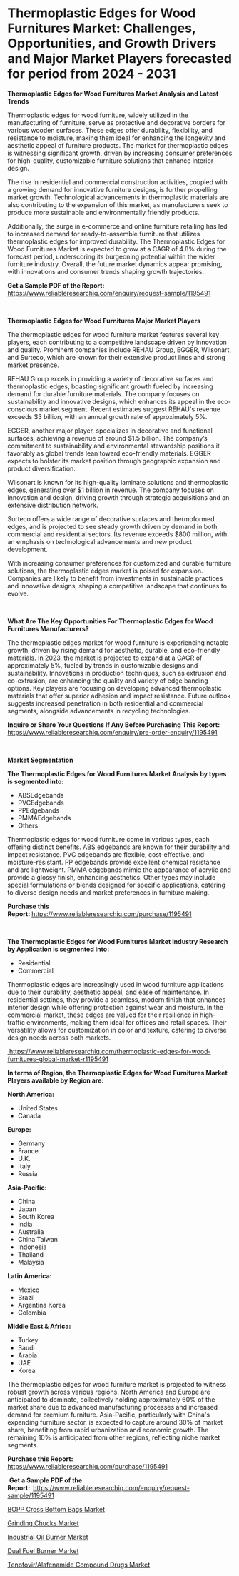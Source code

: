 <p><h1>Thermoplastic Edges for Wood Furnitures Market: Challenges, Opportunities, and Growth Drivers and Major Market Players forecasted for period from 2024 - 2031</h1></p><p><strong>Thermoplastic Edges for Wood Furnitures Market Analysis and Latest Trends</strong></p>
<p><p>Thermoplastic edges for wood furniture, widely utilized in the manufacturing of furniture, serve as protective and decorative borders for various wooden surfaces. These edges offer durability, flexibility, and resistance to moisture, making them ideal for enhancing the longevity and aesthetic appeal of furniture products. The market for thermoplastic edges is witnessing significant growth, driven by increasing consumer preferences for high-quality, customizable furniture solutions that enhance interior design.</p><p>The rise in residential and commercial construction activities, coupled with a growing demand for innovative furniture designs, is further propelling market growth. Technological advancements in thermoplastic materials are also contributing to the expansion of this market, as manufacturers seek to produce more sustainable and environmentally friendly products. </p><p>Additionally, the surge in e-commerce and online furniture retailing has led to increased demand for ready-to-assemble furniture that utilizes thermoplastic edges for improved durability. The Thermoplastic Edges for Wood Furnitures Market is expected to grow at a CAGR of 4.8% during the forecast period, underscoring its burgeoning potential within the wider furniture industry. Overall, the future market dynamics appear promising, with innovations and consumer trends shaping growth trajectories.</p></p>
<p><strong>Get a Sample PDF of the Report:&nbsp;</strong> <a href="https://www.reliableresearchiq.com/enquiry/request-sample/1195491?utm_campaign=1257&utm_medium=2&utm_source=Github&utm_content=ia&utm_term=18102024&utm_id=thermoplastic-edges-for-wood-furnitures">https://www.reliableresearchiq.com/enquiry/request-sample/1195491</a></p>
<p>&nbsp;</p>
<p><strong>Thermoplastic Edges for Wood Furnitures Major Market Players</strong></p>
<p><p>The thermoplastic edges for wood furniture market features several key players, each contributing to a competitive landscape driven by innovation and quality. Prominent companies include REHAU Group, EGGER, Wilsonart, and Surteco, which are known for their extensive product lines and strong market presence.</p><p>REHAU Group excels in providing a variety of decorative surfaces and thermoplastic edges, boasting significant growth fueled by increasing demand for durable furniture materials. The company focuses on sustainability and innovative designs, which enhances its appeal in the eco-conscious market segment. Recent estimates suggest REHAU's revenue exceeds $3 billion, with an annual growth rate of approximately 5%.</p><p>EGGER, another major player, specializes in decorative and functional surfaces, achieving a revenue of around $1.5 billion. The company’s commitment to sustainability and environmental stewardship positions it favorably as global trends lean toward eco-friendly materials. EGGER expects to bolster its market position through geographic expansion and product diversification.</p><p>Wilsonart is known for its high-quality laminate solutions and thermoplastic edges, generating over $1 billion in revenue. The company focuses on innovation and design, driving growth through strategic acquisitions and an extensive distribution network.</p><p>Surteco offers a wide range of decorative surfaces and thermoformed edges, and is projected to see steady growth driven by demand in both commercial and residential sectors. Its revenue exceeds $800 million, with an emphasis on technological advancements and new product development.</p><p>With increasing consumer preferences for customized and durable furniture solutions, the thermoplastic edges market is poised for expansion. Companies are likely to benefit from investments in sustainable practices and innovative designs, shaping a competitive landscape that continues to evolve.</p></p>
<p>&nbsp;</p>
<p><strong>What Are The Key Opportunities For Thermoplastic Edges for Wood Furnitures Manufacturers?</strong></p>
<p><p>The thermoplastic edges market for wood furniture is experiencing notable growth, driven by rising demand for aesthetic, durable, and eco-friendly materials. In 2023, the market is projected to expand at a CAGR of approximately 5%, fueled by trends in customizable designs and sustainability. Innovations in production techniques, such as extrusion and co-extrusion, are enhancing the quality and variety of edge banding options. Key players are focusing on developing advanced thermoplastic materials that offer superior adhesion and impact resistance. Future outlook suggests increased penetration in both residential and commercial segments, alongside advancements in recycling technologies.</p></p>
<p><strong>Inquire or Share Your Questions If Any Before Purchasing This Report:</strong> <a href="https://www.reliableresearchiq.com/enquiry/pre-order-enquiry/1195491?utm_campaign=1257&utm_medium=2&utm_source=Github&utm_content=ia&utm_term=18102024&utm_id=thermoplastic-edges-for-wood-furnitures">https://www.reliableresearchiq.com/enquiry/pre-order-enquiry/1195491</a></p>
<p>&nbsp;</p>
<p><strong>Market Segmentation</strong></p>
<p><strong>The Thermoplastic Edges for Wood Furnitures Market Analysis by types is segmented into:</strong></p>
<p><ul><li>ABSEdgebands</li><li>PVCEdgebands</li><li>PPEdgebands</li><li>PMMAEdgebands</li><li>Others</li></ul></p>
<p><p>Thermoplastic edges for wood furniture come in various types, each offering distinct benefits. ABS edgebands are known for their durability and impact resistance. PVC edgebands are flexible, cost-effective, and moisture-resistant. PP edgebands provide excellent chemical resistance and are lightweight. PMMA edgebands mimic the appearance of acrylic and provide a glossy finish, enhancing aesthetics. Other types may include special formulations or blends designed for specific applications, catering to diverse design needs and market preferences in furniture making.</p></p>
<p><strong>Purchase this Report:&nbsp;</strong><a href="https://www.reliableresearchiq.com/purchase/1195491?utm_campaign=1257&utm_medium=2&utm_source=Github&utm_content=ia&utm_term=18102024&utm_id=thermoplastic-edges-for-wood-furnitures">https://www.reliableresearchiq.com/purchase/1195491</a></p>
<p>&nbsp;</p>
<p><strong>The Thermoplastic Edges for Wood Furnitures Market Industry Research by Application is segmented into:</strong></p>
<p><ul><li>Residential</li><li>Commercial</li></ul></p>
<p><p>Thermoplastic edges are increasingly used in wood furniture applications due to their durability, aesthetic appeal, and ease of maintenance. In residential settings, they provide a seamless, modern finish that enhances interior design while offering protection against wear and moisture. In the commercial market, these edges are valued for their resilience in high-traffic environments, making them ideal for offices and retail spaces. Their versatility allows for customization in color and texture, catering to diverse design needs across both markets.</p></p>
<p><a href="https://www.reliableresearchiq.com/thermoplastic-edges-for-wood-furnitures-global-market-r1195491?utm_campaign=1257&utm_medium=2&utm_source=Github&utm_content=ia&utm_term=18102024&utm_id=thermoplastic-edges-for-wood-furnitures">&nbsp;https://www.reliableresearchiq.com/thermoplastic-edges-for-wood-furnitures-global-market-r1195491</a></p>
<p><strong>In terms of Region, the Thermoplastic Edges for Wood Furnitures Market Players available by Region are:</strong></p>
<p>
    <p> <strong> North America: </strong>
        <ul>
            <li>United States</li>
            <li>Canada</li>
        </ul>
        </p> 
    <p> <strong> Europe: </strong>
        <ul>
            <li>Germany</li>
            <li>France</li>
            <li>U.K.</li>
            <li>Italy</li>
            <li>Russia</li>
        </ul>
        </p> 
    <p> <strong> Asia-Pacific: </strong>
        <ul>
            <li>China</li>
            <li>Japan</li>
            <li>South Korea</li>
            <li>India</li>
            <li>Australia</li>
            <li>China Taiwan</li>
            <li>Indonesia</li>
            <li>Thailand</li>
            <li>Malaysia</li>
        </ul>
        </p> 
    <p> <strong> Latin America: </strong>
        <ul>
            <li>Mexico</li>
            <li>Brazil</li>
            <li>Argentina Korea</li>
            <li>Colombia</li>
        </ul>
        </p> 
    <p> <strong> Middle East & Africa: </strong>
        <ul>
            <li>Turkey</li>
            <li>Saudi</li>
            <li>Arabia</li>
            <li>UAE</li>
            <li>Korea</li>
        </ul>
    </p>
    </p>
<p><p>The thermoplastic edges for wood furniture market is projected to witness robust growth across various regions. North America and Europe are anticipated to dominate, collectively holding approximately 60% of the market share due to advanced manufacturing processes and increased demand for premium furniture. Asia-Pacific, particularly with China's expanding furniture sector, is expected to capture around 30% of market share, benefiting from rapid urbanization and economic growth. The remaining 10% is anticipated from other regions, reflecting niche market segments.</p></p>
<p><strong>Purchase this Report: </strong><a href="https://www.reliableresearchiq.com/purchase/1195491?utm_campaign=1257&utm_medium=2&utm_source=Github&utm_content=ia&utm_term=18102024&utm_id=thermoplastic-edges-for-wood-furnitures">https://www.reliableresearchiq.com/purchase/1195491</a></p>
<p>&nbsp;<strong>Get a Sample PDF of the Report:&nbsp;&nbsp;</strong><a href="https://www.reliableresearchiq.com/enquiry/request-sample/1195491?utm_campaign=1257&utm_medium=2&utm_source=Github&utm_content=ia&utm_term=18102024&utm_id=thermoplastic-edges-for-wood-furnitures">https://www.reliableresearchiq.com/enquiry/request-sample/1195491</a></p>
<p><strong></strong></p>
<p><p><a href="https://github.com/sogusofer/Market-Research-Report-List-1/blob/main/bopp-cross-bottom-bags-market.md?utm_campaign=1257&utm_medium=2&utm_source=Github&utm_content=ia&utm_term=18102024&utm_id=thermoplastic-edges-for-wood-furnitures">BOPP Cross Bottom Bags Market</a></p><p><a href="https://issuu.com/reportprime-2/docs/grinding-chucks-market-size-2030.pp_da9095a054ceca?utm_campaign=1257&utm_medium=2&utm_source=Github&utm_content=ia&utm_term=18102024&utm_id=thermoplastic-edges-for-wood-furnitures">Grinding Chucks Market</a></p><p><a href="https://www.linkedin.com/pulse/global-industrial-oil-burner-market-landscape-future-nn4cf?utm_campaign=1257&utm_medium=2&utm_source=Github&utm_content=ia&utm_term=18102024&utm_id=thermoplastic-edges-for-wood-furnitures">Industrial Oil Burner Market</a></p><p><a href="https://www.linkedin.com/pulse/pulse-dual-fuel-burner-rhythms-change-market-resonance-lflkf?utm_campaign=1257&utm_medium=2&utm_source=Github&utm_content=ia&utm_term=18102024&utm_id=thermoplastic-edges-for-wood-furnitures">Dual Fuel Burner Market</a></p><p><a href="https://github.com/catusaesianou/Market-Research-Report-List-1/blob/main/tenofoviralafenamide-compound-drugs-market.md?utm_campaign=1257&utm_medium=2&utm_source=Github&utm_content=ia&utm_term=18102024&utm_id=thermoplastic-edges-for-wood-furnitures">Tenofovir/Alafenamide Compound Drugs Market</a></p></p>